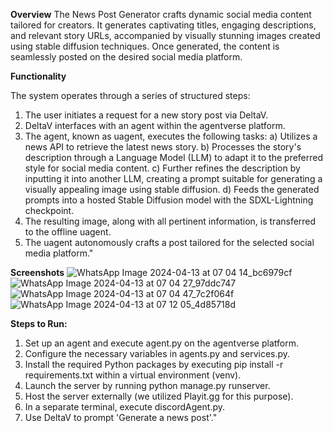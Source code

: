 **Overview**
The News Post Generator crafts dynamic social media content tailored for creators. It generates captivating titles, engaging descriptions, and relevant story URLs, accompanied by visually stunning images created using stable diffusion techniques. Once generated, the content is seamlessly posted on the desired social media platform.

**Functionality**

The system operates through a series of structured steps:

1. The user initiates a request for a new story post via DeltaV.
2. DeltaV interfaces with an agent within the agentverse platform.
3. The agent, known as uagent, executes the following tasks:
   a) Utilizes a news API to retrieve the latest news story.
   b) Processes the story's description through a Language Model (LLM) to adapt it to the preferred style for social media content.
   c) Further refines the description by inputting it into another LLM, creating a prompt suitable for generating a visually appealing image using stable diffusion.
   d) Feeds the generated prompts into a hosted Stable Diffusion model with the SDXL-Lightning checkpoint.
4. The resulting image, along with all pertinent information, is transferred to the offline uagent.
5. The uagent autonomously crafts a post tailored for the selected social media platform."
   
**Screenshots**
![WhatsApp Image 2024-04-13 at 07 04 14_bc6979cf](https://github.com/Pixathon-Saavyas/Code-Overload/assets/71013216/7c3fa85c-ba91-47be-9420-d5db2a1679b8)
![WhatsApp Image 2024-04-13 at 07 04 27_97ddc747](https://github.com/Pixathon-Saavyas/Code-Overload/assets/71013216/18dbb0cc-f81e-497e-a4a7-8f16b3e9e392)
![WhatsApp Image 2024-04-13 at 07 04 47_7c2f064f](https://github.com/Pixathon-Saavyas/Code-Overload/assets/71013216/ae4d99f0-63a6-46cb-94c8-07ba9b194526)
![WhatsApp Image 2024-04-13 at 07 12 05_4d85718d](https://github.com/Pixathon-Saavyas/Code-Overload/assets/71013216/7d82fd54-bce7-406a-b242-a6cbb64d2220)


**Steps to Run:**

1. Set up an agent and execute agent.py on the agentverse platform.
2. Configure the necessary variables in agents.py and services.py.
3. Install the required Python packages by executing pip install -r requirements.txt within a virtual environment (venv).
4. Launch the server by running python manage.py runserver.
5. Host the server externally (we utilized Playit.gg for this purpose).
6. In a separate terminal, execute discordAgent.py.
7. Use DeltaV to prompt 'Generate a news post'."
